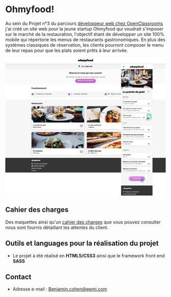 # Ohmyfood!

Au sein du Projet n°3 du parcours [développeur web chez OpenClassrooms](https://openclassrooms.com/fr/paths/185-developpeur-web#path-tabs) j'ai créé un site web pour la jeune startup Ohmyfood qui voudrait s'imposer sur le marché de la restauration, l'objectif étant de développer un site 100% mobile qui répertorie les menus de restaurants gastronomiques. En plus des systèmes classiques de réservation, les clients pourront composer le menu de leur repas pour que les plats soient prêts à leur arrivée.

![desktop reservia](/images/maquette.png)

## Cahier des charges

Des maquettes ainsi qu'un [cahier des charges](https://s3-eu-west-1.amazonaws.com/course.oc-static.com/projects/DW_P3/Brief%20cre%CC%81atif%20-%20Ohmyfood!.pdf) que vous pouvez consulter nous sont fournis détaillant les attentes du client.

## Outils et languages pour la réalisation du projet

- Le projet à été réalisé en **HTML5/CSS3** ainsi que le framework front end **SASS**

## Contact
-  Adresse e-mail : Benjamin.cohen@eemi.com

